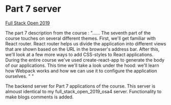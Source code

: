 # Part 7 server

[Full Stack Open 2019](https://fullstackopen-2019.github.io/#course-contents)

The part 7 description from the course : 
"......
The seventh part of the course touches on several different themes. First, we'll get familiar with React router. React router helps us divide the application into different views that are shown based on the URL in the browser's address bar. After this, we'll look at a few more ways to add CSS-styles to React applications. During the entire course we've used create-react-app to generate the body of our applications. This time we'll take a look under the hood: we'll learn how Webpack works and how we can use it to configure the application ourselves. "
"

The backend server for Part 7 applications of the course. 
This server is almoust identical to my full_stack_open_2019_osa4 server. Functionality to make blogs comments is added. 
